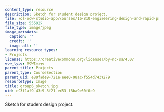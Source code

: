 ```yaml
---
content_type: resource
description: Sketch for student design project.
file: /ol-ocw-studio-app/courses/16-810-engineering-design-and-rapid-prototyping-january-iap-2005/e93f1af943c93f21ed53f8ba9e60f0c9_group6_sketch.jpg
file_size: 555925
file_type: image/jpeg
image_metadata:
  caption: ''
  credit: ''
  image-alt: ''
learning_resource_types:
- Projects
license: https://creativecommons.org/licenses/by-nc-sa/4.0/
ocw_type: OCWImage
parent_title: Projects
parent_type: CourseSection
parent_uid: e89fade9-721e-eee0-98ac-f554d7439279
resourcetype: Image
title: group6_sketch.jpg
uid: e93f1af9-43c9-3f21-ed53-f8ba9e60f0c9
---
```

Sketch for student design project.